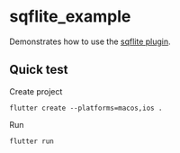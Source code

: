 # sqflite_example

Demonstrates how to use the [sqflite plugin](https://github.com/tekartik/sqflite).

## Quick test

Create project
```
flutter create --platforms=macos,ios .
```

Run
```
flutter run
```
